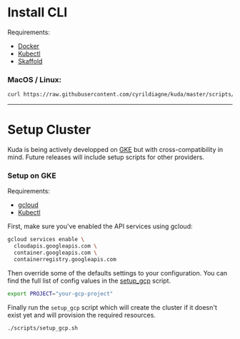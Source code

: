 # Install CLI

Requirements:

- [Docker](https://docs.docker.com/install)
- [Kubectl](https://kubernetes.io/docs/tasks/tools/install-kubectl/)
- [Skaffold](https://skaffold.dev)

### MacOS / Linux:

```bash
curl https://raw.githubusercontent.com/cyrildiagne/kuda/master/scripts/get-cli.sh -sSfL | sh
```

---

# Setup Cluster

Kuda is being actively developped on [GKE](https://cloud.google.com/kubernetes-engine/)
but with cross-compatibility in mind.
Future releases will include setup scripts for other providers.

### Setup on GKE

Requirements:

- [gcloud](#)
- [Kubectl](#)

First, make sure you've enabled the API services using gcloud:

```bash
gcloud services enable \
  cloudapis.googleapis.com \
  container.googleapis.com \
  containerregistry.googleapis.com
```

Then override some of the defaults settings to your configuration.
You can find the full list of config values in the [setup_gcp](/scripts/setup_gcp.sh) script.

```bash
export PROJECT="your-gcp-project"
```

Finally run the `setup_gcp` script which will create the cluster
if it doesn't exist yet and will provision the required resources.

```bash
./scripts/setup_gcp.sh
```
